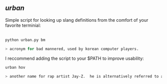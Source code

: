 ## *urban* 

Simple script for looking up slang definitions from the comfort of your favorite terminial:

######
```bash
python urban.py bm

> acronym for bad mannered, used by korean computer players. 
```

I reccommend adding the script to your $PATH to improve usability:

```bash
urban hov

> another name for rap artist Jay-Z.  he is alternatively referred to as "J-Hova" as he considers himself to me the messiah of hip hop music.
```
